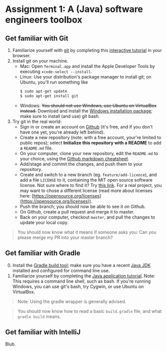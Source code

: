# Assignment 1: A (Java) software engineers toolbox


## Get familiar with Git

1. Familiarize yourself with [git](https://git-scm.com) by completing this [interactive tutorial](https://try.github.io) in your browser.
2. Install git on your machine.
	- Mac: Open `Terminal.app` and install the Apple Developer Tools by executing `xcode-select --install`.
	- Linux: Use your distribution's package manager to install git; on Ubuntu, you'll run something like 
		```bash
		$ sudo apt-get update
		$ sudo apt-get install git
		```
	- Windows: ~~You should not use Windows, use Ubuntu on VirtualBox instead.~~ Download and install the [Windows installation package](https://git-scm.com/download/win); make sure to install (and use) git bash.
3. Try git in the real world:
	- Sign in or create an account on [Github](https://github.com) (it's free, and if you don't have one yet, you're already left behind).
	- Create a new repository (note: with a free account, your're limited to public repos); select __Initialize this repository with a README__ to add a `README.md` file.
	- On your computer, clone your new repository, edit the `README.md` to your choice, using the [Github markdown cheatsheet](https://guides.github.com/features/mastering-markdown/).
	- Add/stage and commit the changes, and push them to your repository.
	- Create and switch to a new branch (eg. `feature/add-licence`), and add a file `LICENSE` to it, containing the MIT open source software license. Not sure where to find it? Try [this link](http://bfy.tw/EF8t). For a real project, you may want to chose a different license (read more about licenses here: [https://opensource.org/licenses](https://opensource.org/licenses)).
	- Push the branch; you should now be able to see it on Github.
	- On Github, create a pull request and merge it to master.
	- Back on your computer, checkout `master`, and pull the changes to update your local copy.


> You should now know what it means if someone asks you: Can you please merge my PR into your master branch?

## Get familiar with Gradle

0. Install the [Gradle build tool](https://gradle.org/); make sure you have a recent [Java JDK](http://www.oracle.com/technetwork/java/javase/downloads/index.html) installed and configured for command line use.
1. Familiarize yourself by completing the [Java application tutorial](https://guides.gradle.org/building-java-applications/). Note: This requires a command line shell, such as bash. If you're running Windows, you can use git's bash, try Cygwin, or use Ubuntu on VirtualBox.


> Note: Using the gradle wrapper is generally advised.

> You should now know how to read a basic `build.gradle` file, and what `gradle build` means.


## Get familiar with IntelliJ

Blub.